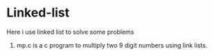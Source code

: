 # Linked-list
Here i use linked list to solve some problems

1. mp.c is a c program to multiply two 9 digit numbers using link lists.
